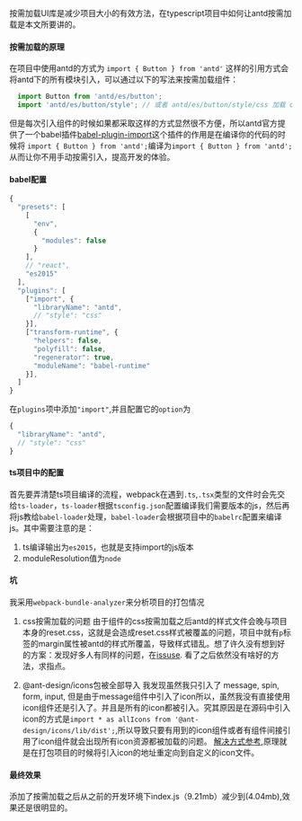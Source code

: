 按需加载UI库是减少项目大小的有效方法，在typescript项目中如何让antd按需加载是本文所要讲的。

#### 按需加载的原理
在项目中使用antd的方式为
`import { Button } from 'antd'`
这样的引用方式会将antd下的所有模块引入，可以通过以下的写法来按需加载组件：
```js
  import Button from 'antd/es/button';
  import 'antd/es/button/style'; // 或者 antd/es/button/style/css 加载 css 文件
```
但是每次引入组件的时候如果都采取这样的方式显然很不方便，所以antd官方提供了一个babel插件[babel-plugin-import](https://github.com/ant-design/babel-plugin-import)这个插件的作用是在编译你的代码的时候将
`import { Button } from 'antd';`编译为`import { Button } from 'antd';`从而让你不用手动按需引入，提高开发的体验。

#### babel配置
```js
{
  "presets": [
    [
      "env",
      {
        "modules": false
      }
    ],
    // "react",
    "es2015"
  ],
  "plugins": [
    ["import", {
      "libraryName": "antd",
      // "style": "css"
    }],
    ["transform-runtime", {
      "helpers": false,
      "polyfill": false,
      "regenerator": true,
      "moduleName": "babel-runtime"
    }],
  ]
}
```
在`plugins`项中添加`"import"`,并且配置它的`option`为
```js
{
  "libraryName": "antd",
  // "style": "css"
}
```

#### ts项目中的配置
首先要弄清楚ts项目编译的流程，webpack在遇到`.ts`,`.tsx`类型的文件时会先交给`ts-loader`，`ts-loader`根据`tsconfig.json`配置编译我们需要版本的js，然后再将js教给`babel-loader`处理，`babel-loader`会根据项目中的`babelrc`配置来编译js。其中需要注意的是：
1. ts编译输出为`es2015`，也就是支持import的js版本
2. moduleResolution值为`node`

#### 坑
我采用`webpack-bundle-analyzer`来分析项目的打包情况
1. css按需加载的问题
由于组件的css按需加载之后antd的样式文件会晚与项目本身的reset.css，这就是会造成reset.css样式被覆盖的问题，项目中就有`p`标签的margin属性被antd的样式所覆盖，导致样式错乱。想了许久没有想到好的方案：发现好多人有同样的问题，在[issuse](https://github.com/ant-design/ant-design/issues/4331).
看了之后依然没有啥好的方法，求指点。

2. @ant-design/icons包被全部导入
我发现虽然我只引入了 message, spin, form, input, 但是由于message组件中引入了icon所以，虽然我没有直接使用icon组件还是引入了。并且是所有的icon都被引入。究其原因是在源码中引入icon的方式是`import * as allIcons from '@ant-design/icons/lib/dist';`,所以导致只要有用到的icon组件或者有组件间接引用了icon组件就会出现所有icon资源都被加载的问题。
[解决方式参考](https://www.zhihu.com/question/308898834),原理就是在打包项目的时候将引入icon的地址重定向到自定义的icon文件。

#### 最终效果
添加了按需加载之后从之前的开发环境下index.js（9.21mb）减少到(4.04mb),效果还是很明显的。

